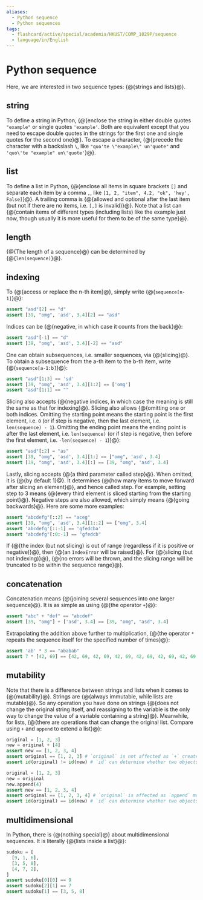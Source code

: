 ```yaml
---
aliases:
  - Python sequence
  - Python sequences
tags:
  - flashcard/active/special/academia/HKUST/COMP_1029P/sequence
  - language/in/English
---
```


# Python sequence

Here, we are interested in two sequence types: {@{strings and lists}@}. <!--SR:!2025-01-25,275,330-->

## string

To define a string in Python, {@{enclose the string in either double quotes `"example"` or single quotes `'example'`. Both are equivalent except that you need to escape double quotes in the strings for the first one and single quotes for the second one}@}. To escape a character, {@{precede the character with a backslash `\`, like `"quo'te \"example\" un'quote"` and `'quo\'te "example" un\'quote'`}@}. <!--SR:!2026-12-16,785,330!2026-05-01,625,330-->

## list

To define a list in Python, {@{enclose all items in square brackets `[]` and separate each item by a comma `,`, like `[1, 2, "item", 4.2, "ok", 'hey', False]`}@}. A trailing comma is {@{allowed and optional after the last item (but not if there are no items, i.e. `[,]` is invalid)}@}. Note that a list can {@{contain items of different types (including lists) like the example just now, though usually it is more useful for them to be of the same type}@}. <!--SR:!2027-10-22,1053,350!2025-01-05,258,330!2025-01-02,91,366-->

## length

{@{The length of a sequence}@} can be determined by {@{`len(sequence)`}@}. <!--SR:!2025-01-11,263,330!2025-01-03,92,366-->

## indexing

To {@{access or replace the n-th item}@}, simply write {@{`sequence[n-1]`}@}: <!--SR:!2027-11-15,1073,350!2025-01-01,90,366-->

```Python
assert "asd"[2] == "d"
assert [39, "omg", 'asd', 3.4][2] == "asd"
```

Indices can be {@{negative, in which case it counts from the back}@}: <!--SR:!2025-02-27,301,330-->

```Python
assert "asd"[-1] == "d"
assert [39, "omg", 'asd', 3.4][-2] == "asd"
```

One can obtain subsequences, i.e. smaller sequences, via {@{slicing}@}. To obtain a subsequence from the a-th item to the b-th item, write {@{`sequence[a-1:b]`}@}: <!--SR:!2026-01-01,476,310!2024-12-18,245,330-->

```Python
assert "asd"[1:3] == 'sd'
assert [39, "omg", 'asd', 3.4][1:2] == ['omg']
assert "asd"[1:1] == ""
```

Slicing also accepts {@{negative indices, in which case the meaning is still the same as that for indexing}@}. Slicing also allows {@{omitting one or both indices. Omitting the starting point means the starting point is the first element, i.e. `0` (or if step is negative, then the last element, i.e. `len(sequence) - 1`). Omitting the ending point means the ending point is after the last element, i.e. `len(sequence)` (or if step is negative, then before the first element, i.e. `-len(sequence) - 1`)}@}: <!--SR:!2027-09-13,1024,350!2026-01-27,495,310-->

```Python
assert "asd"[:2] = "as"
assert [39, "omg", 'asd', 3.4][1:] == ["omg", 'asd', 3.4]
assert [39, "omg", 'asd', 3.4][:] == [39, "omg", 'asd', 3.4]
```

Lastly, slicing accepts {@{a third parameter called step}@}. When omitted, it is {@{by default 1}@}. It determines {@{how many items to move forward after slicing an element}@}, and hence called step. For example, setting step to 3 means {@{every third element is sliced starting from the starting point}@}. Negative steps are also allowed, which simply means {@{going backwards}@}. Here are some more examples: <!--SR:!2026-01-08,483,310!2025-01-12,263,330!2026-01-03,480,310!2025-08-28,379,290!2025-01-05,260,330-->

```Python
assert "abcdefg"[::2] == "aceg"
assert [39, "omg", 'asd', 3.4][1::2] == ["omg", 3.4]
assert 'abcdefg'[::-1] == 'gfedcba'
assert "abcdefg"[:0:-1] == "gfedcb"
```

If {@{the index (but not slicing) is out of range (regardless if it is positive or negative)}@}, then {@{an `IndexError` will be raised}@}. For {@{slicing (but not indexing)}@}, {@{no errors will be thrown, and the slicing range will be truncated to be within the sequence range}@}. <!--SR:!2024-12-31,89,366!2024-12-28,86,366!2025-09-27,301,366!2025-10-25,324,366-->

## concatenation

Concatenation means {@{joining several sequences into one larger sequence}@}. It is as simple as using {@{the operator `+`}@}: <!--SR:!2024-12-13,221,310!2027-08-29,1015,350-->

```Python
assert "abc" + "def" == "abcdef"
assert [39, "omg"] + ['asd', 3.4] == [39, "omg", "asd", 3.4]
```

Extrapolating the addition above further to multiplication, {@{the operator `*` repeats the sequence itself for the specified number of times}@}: <!--SR:!2026-10-19,741,330-->

```Python
assert 'ab' * 3 == "ababab"
assert 7 * [42, 69] == [42, 69, 42, 69, 42, 69, 42, 69, 42, 69, 42, 69, 42, 69]
```

## mutability

Note that there is a difference between strings and lists when it comes to {@{mutability}@}. Strings are {@{always immutable, while lists are mutable}@}. So any operation you have done on strings {@{does not change the original string itself, and reassigning to the variable is the only way to change the value of a variable containing a string}@}. Meanwhile, for lists, {@{there are operations that can change the original list. Compare using `+` and `append` to extend a list}@}: <!--SR:!2025-03-19,320,330!2027-07-17,948,330!2027-01-15,771,330!2026-11-11,755,330-->

```Python
original = [1, 2, 3]
new = original + [4]
assert new == [1, 2, 3, 4]
assert original == [1, 2, 3] # `original` is not affected as `+` creates a new list
assert id(original) != id(new) # `id` can determine whether two objects are the same object in memory

original = [1, 2, 3]
new = original
new.append(4)
assert new == [1, 2, 3, 4]
assert original == [1, 2, 3, 4] # `original` is affected as `append` modifies the original list
assert id(original) == id(new) # `id` can determine whether two objects are the same object in memory
```

## multidimensional

In Python, there is {@{nothing special}@} about multidimensional sequences. It is literally {@{lists inside a list}@}: <!--SR:!2027-12-05,1090,350!2027-11-23,1077,350-->

```Python
sudoku = [
  [9, 1, 6],
  [3, 5, 8],
  [4, 7, 2],
]
assert sudoku[0][0] == 9
assert sudoku[2][1] == 7
assert sudoku[1] == [3, 5, 8]
```
